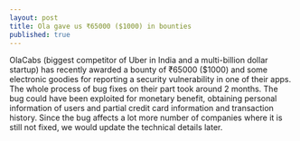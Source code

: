 ```yaml
---
layout: post
title: Ola gave us ₹65000 ($1000) in bounties 
published: true
---
```



OlaCabs (biggest competitor of Uber in India and a multi-billion dollar startup) has recently awarded a bounty of ₹65000 ($1000) and some electronic goodies for reporting a security vulnerability in one of their apps. The whole process of bug fixes on their part took around 2 months. The bug could have been exploited for monetary benefit, obtaining personal information of users and partial credit card information and transaction history. Since the bug affects a lot more number of companies where it is still not fixed, we would update the technical details later.


